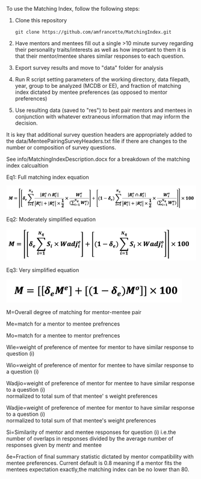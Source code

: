 To use the Matching Index, follow the following steps:
1) Clone this repository
 
    ```
    git clone https://github.com/amfrancette/MatchingIndex.git
    ```
2)  Have mentors and mentees fill out a single >10 minute survey regarding their personality traits/interests as well as how important to them it is that their mentor/mentee shares similar responses to each question. 
3) Export survey results and move to "data" folder for analysis
4) Run R script setting parameters of the working directory, data filepath, year, group to be analyzed (MCDB or EE), and fraction of matching index dictated by mentee preferences (as opposed to mentor preferences)
5) Use resulting data (saved to "res") to best pair mentors and mentees in conjunction with whatever extraneous  information that may inform the decision.

It is key that additional survey question headers are appropriately added to the data/MenteePairingSurveyHeaders.txt file  if there are changes to the number or composition of survey questions. 
 
See info/MatchingIndexDescription.docx for a breakdown of the matching index calcualtion

Eq1: Full matching index equation

![plot](/info/Equation1.png)

Eq2: Moderately simplified equation

![plot](/info/Equation2.png)

Eq3: Very simplified equation

![plot](/info/Equation3.png)


M=Overall degree of matching for mentor-mentee pair

Me=match for a mentor to mentee prefrences

Mo=match for a mentee to mentor prefrences

Wie=weight of preference of mentee for mentor to have similar response to question (i)

Wio=weight of preference of mentor for mentee to have similar response to a question (i)

Wadjio=weight of preference of mentor for mentee to have similar response to a question (i)  
normalized to total sum of that mentee' s weight preferences

Wadjie=weight of preference of mentee for mentor to have similar response to a question (i)  
normalized to total sum of that mentee's weight preferences

Si=Similarity of mentor and mentee responses for question (i)  i.e.the number of overlaps in responses 
divided by the average number of responses given by mentr and mentee 

δe=Fraction of final summary statistic dictated by mentor compatibility with mentee preferences. 
Current default is 0.8 meaning if a mentor fits the mentees expectation exactly,the matching index can be no lower than 80.

